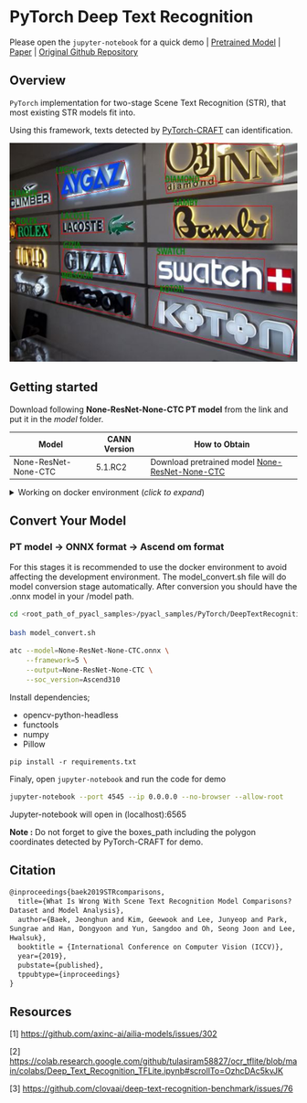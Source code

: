 # PyTorch Deep Text Recognition

Please open the `jupyter-notebook` for a quick demo | [Pretrained Model](https://onebox.huawei.com/p/c15d10921f844d83c23533394e7480e9) | [Paper](https://arxiv.org/pdf/1904.01906.pdf) | [Original Github Repository](https://github.com/clovaai/deep-text-recognition-benchmark)

## Overview

`PyTorch` implementation for two-stage Scene Text Recognition (STR), that most existing STR models fit into.

Using this framework, texts detected by [PyTorch-CRAFT](../Craft) can identification.

<img alt="teaser" src="./data/figures/deep_text_reco.jpg">

## Getting started

Download following **None-ResNet-None-CTC PT model** from the link and put it in the _model_ folder. 

| **Model** | **CANN Version** | **How to Obtain** |
|---|---|---|
| None-ResNet-None-CTC | 5.1.RC2  | Download pretrained model [None-ResNet-None-CTC](https://www.dropbox.com/sh/j3xmli4di1zuv3s/AAArdcPgz7UFxIHUuKNOeKv_a?dl=0)

<details> <summary> Working on docker environment (<i>click to expand</i>)</summary>

Start your docker environment.

```bash
sudo docker run -it -u root --rm --name mediapipeInfer -p 6565:4545 \
--device=/dev/davinci0 \
--device=/dev/davinci_manager \
--device=/dev/devmm_svm \
--device=/dev/hisi_hdc \
-v /usr/local/dcmi:/usr/local/dcmi \
-v /PATH/pyacl_samples:/workspace/pyacl_samples \
-v /usr/local/bin/npu-smi:/usr/local/bin/npu-smi \
-v /usr/local/Ascend/driver:/usr/local/Ascend/driver \
ascendhub.huawei.com/public-ascendhub/infer-modelzoo:22.0.RC2 /bin/bash
```

```bash
pip3 install --upgrade pip
pip3 install attrs numpy decorator sympy cffi pyyaml pathlib2 psutil protobuf scipy requests absl-py jupyter jupyterlab sympy
```

```bash
apt-get update && apt-get install -y --no-install-recommends \
        gcc \
        g++ \
        make \
        cmake \
        zlib1g \
        zlib1g-dev \
        openssl \
        libsqlite3-dev \
        libssl-dev \
        libffi-dev \
        unzip \
        pciutils \
        net-tools \
        libblas-dev \
        gfortran \
        libblas3 \
        libopenblas-dev \
        libbz2-dev \
        build-essential \
        git \
        && \
    apt-get clean && \
    rm -rf /var/lib/apt/lists/*
```
</details>

## Convert Your Model

### PT model -> ONNX format -> Ascend om format

For this stages it is recommended to use the docker environment to avoid affecting the development environment. The model_convert.sh file will do model conversion stage automatically. After conversion you should have the .onnx model in your /model path.

```bash
cd <root_path_of_pyacl_samples>/pyacl_samples/PyTorch/DeepTextRecognition/model

bash model_convert.sh
```

```bash
atc --model=None-ResNet-None-CTC.onnx \
    --framework=5 \
    --output=None-ResNet-None-CTC \
    --soc_version=Ascend310
```

Install dependencies;
- opencv-python-headless
- functools
- numpy
- Pillow

```
pip install -r requirements.txt
```

Finaly, open `jupyter-notebook` and run the code for demo

```bash
jupyter-notebook --port 4545 --ip 0.0.0.0 --no-browser --allow-root
```

Jupyter-notebook will open in (localhost):6565

**Note :** Do not forget to give the boxes_path including the polygon coordinates detected by PyTorch-CRAFT for demo.

## Citation
```
@inproceedings{baek2019STRcomparisons,
  title={What Is Wrong With Scene Text Recognition Model Comparisons? Dataset and Model Analysis},
  author={Baek, Jeonghun and Kim, Geewook and Lee, Junyeop and Park, Sungrae and Han, Dongyoon and Yun, Sangdoo and Oh, Seong Joon and Lee, Hwalsuk},
  booktitle = {International Conference on Computer Vision (ICCV)},
  year={2019},
  pubstate={published},
  tppubtype={inproceedings}
}
```

## Resources
[1] https://github.com/axinc-ai/ailia-models/issues/302

[2] https://colab.research.google.com/github/tulasiram58827/ocr_tflite/blob/main/colabs/Deep_Text_Recognition_TFLite.ipynb#scrollTo=OzhcDAc5kvJK

[3] https://github.com/clovaai/deep-text-recognition-benchmark/issues/76